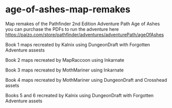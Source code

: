 # age-of-ashes-map-remakes
Map remakes of the Pathfinder 2nd Edition Adventure Path Age of Ashes you can purchase the PDFs to run the adventure here https://paizo.com/store/pathfinder/adventures/adventurePath/ageOfAshes

Book 1 maps recreated by Kalnix using DungeonDraft with Forgotten Adventure assests

Book 2 maps recreated by MapRaccoon using Inkarnate

Book 3 maps recreated by MothMariner using Inkarnate

Book 4 maps recreated by MothMariner using DungeonDraft and Crosshead assets

Books 5 and 6 recreated by Kalnix using DungeonDraft with Forgotten Adventure assets
